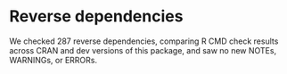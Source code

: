 # Reverse dependencies

We checked 287 reverse dependencies, comparing R CMD check results across CRAN and dev versions of this package, and saw no new NOTEs, WARNINGs, or ERRORs.
